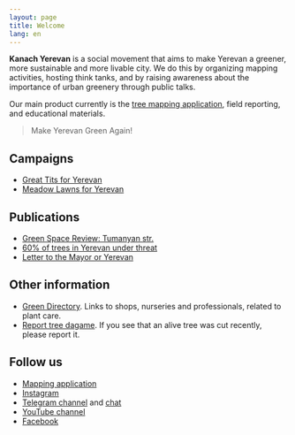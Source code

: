 ```yaml
---
layout: page
title: Welcome
lang: en
---
```

**Kanach Yerevan** is a social movement that aims to make Yerevan a greener, more sustainable and more livable city.
We do this by organizing mapping activities, hosting think tanks, and by raising awareness about the importance of urban greenery through public talks.

Our main product currently is the [tree mapping application](/mapping.html), field reporting, and educational materials.

> Make Yerevan Green Again!


## Campaigns

- [Great Tits for Yerevan](/birds/)
- [Meadow Lawns for Yerevan](/lawns/)

## Publications

- [Green Space Review: Tumanyan str.](/reports/tumanyan/)
- [60% of trees in Yerevan under threat](/pubs/60-percent/)
- [Letter to the Mayor or Yerevan](/pubs/letter/)

## Other information

- [Green Directory](/dir/). Links to shops, nurseries and professionals, related to plant care.
- [Report tree dagame](/report/). If you see that an alive tree was cut recently, please report it.

## Follow us

- [Mapping application](https://yerevan.treemaps.app/)
- [Instagram](https://instagram.com/kanach.yerevan)
- [Telegram channel](https://t.me/kanachyerevan) and [chat](https://t.me/make_yerevan_green_again)
- [YouTube channel](https://youtube.com/@YerevanObserver)
- [Facebook](https://www.facebook.com/profile.php?id=61561740262318)
